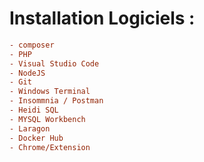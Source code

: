 # Installation Logiciels : 
```ini
- composer
- PHP
- Visual Studio Code
- NodeJS
- Git 
- Windows Terminal
- Insommnia / Postman 
- Heidi SQL
- MYSQL Workbench
- Laragon
- Docker Hub 
- Chrome/Extension

```
